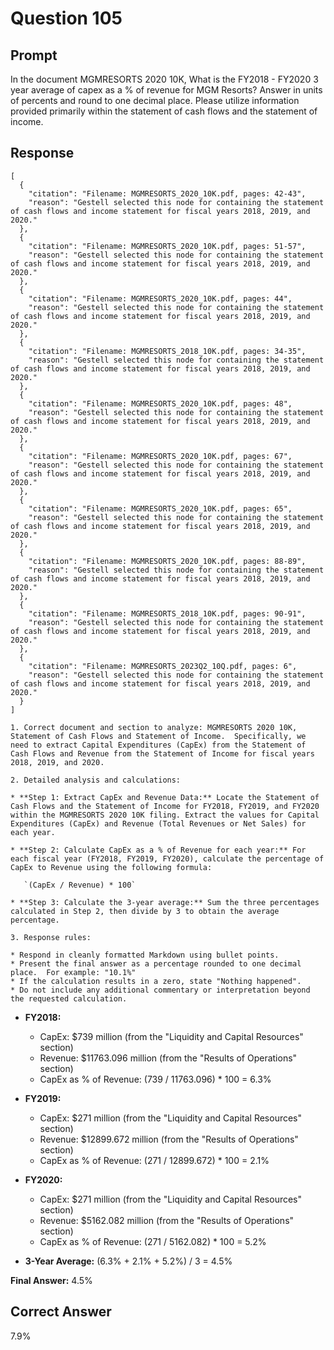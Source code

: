 # Question 105

## Prompt

In the document MGMRESORTS 2020 10K, What is the FY2018 - FY2020 3 year average of capex as a % of revenue for MGM Resorts? Answer in units of percents and round to one decimal place. Please utilize information provided primarily within the statement of cash flows and the statement of income.

## Response

```results
[
  {
    "citation": "Filename: MGMRESORTS_2020_10K.pdf, pages: 42-43",
    "reason": "Gestell selected this node for containing the statement of cash flows and income statement for fiscal years 2018, 2019, and 2020."
  },
  {
    "citation": "Filename: MGMRESORTS_2020_10K.pdf, pages: 51-57",
    "reason": "Gestell selected this node for containing the statement of cash flows and income statement for fiscal years 2018, 2019, and 2020."
  },
  {
    "citation": "Filename: MGMRESORTS_2020_10K.pdf, pages: 44",
    "reason": "Gestell selected this node for containing the statement of cash flows and income statement for fiscal years 2018, 2019, and 2020."
  },
  {
    "citation": "Filename: MGMRESORTS_2018_10K.pdf, pages: 34-35",
    "reason": "Gestell selected this node for containing the statement of cash flows and income statement for fiscal years 2018, 2019, and 2020."
  },
  {
    "citation": "Filename: MGMRESORTS_2020_10K.pdf, pages: 48",
    "reason": "Gestell selected this node for containing the statement of cash flows and income statement for fiscal years 2018, 2019, and 2020."
  },
  {
    "citation": "Filename: MGMRESORTS_2020_10K.pdf, pages: 67",
    "reason": "Gestell selected this node for containing the statement of cash flows and income statement for fiscal years 2018, 2019, and 2020."
  },
  {
    "citation": "Filename: MGMRESORTS_2020_10K.pdf, pages: 65",
    "reason": "Gestell selected this node for containing the statement of cash flows and income statement for fiscal years 2018, 2019, and 2020."
  },
  {
    "citation": "Filename: MGMRESORTS_2020_10K.pdf, pages: 88-89",
    "reason": "Gestell selected this node for containing the statement of cash flows and income statement for fiscal years 2018, 2019, and 2020."
  },
  {
    "citation": "Filename: MGMRESORTS_2018_10K.pdf, pages: 90-91",
    "reason": "Gestell selected this node for containing the statement of cash flows and income statement for fiscal years 2018, 2019, and 2020."
  },
  {
    "citation": "Filename: MGMRESORTS_2023Q2_10Q.pdf, pages: 6",
    "reason": "Gestell selected this node for containing the statement of cash flows and income statement for fiscal years 2018, 2019, and 2020."
  }
]
```

```cot
1. Correct document and section to analyze: MGMRESORTS 2020 10K, Statement of Cash Flows and Statement of Income.  Specifically, we need to extract Capital Expenditures (CapEx) from the Statement of Cash Flows and Revenue from the Statement of Income for fiscal years 2018, 2019, and 2020.

2. Detailed analysis and calculations:

* **Step 1: Extract CapEx and Revenue Data:** Locate the Statement of Cash Flows and the Statement of Income for FY2018, FY2019, and FY2020 within the MGMRESORTS 2020 10K filing. Extract the values for Capital Expenditures (CapEx) and Revenue (Total Revenues or Net Sales) for each year.

* **Step 2: Calculate CapEx as a % of Revenue for each year:** For each fiscal year (FY2018, FY2019, FY2020), calculate the percentage of CapEx to Revenue using the following formula:

   `(CapEx / Revenue) * 100`

* **Step 3: Calculate the 3-year average:** Sum the three percentages calculated in Step 2, then divide by 3 to obtain the average percentage.

3. Response rules:

* Respond in cleanly formatted Markdown using bullet points.
* Present the final answer as a percentage rounded to one decimal place.  For example: "10.1%"
* If the calculation results in a zero, state "Nothing happened".
* Do not include any additional commentary or interpretation beyond the requested calculation.

```

- **FY2018:**

  - CapEx: $739 million (from the "Liquidity and Capital Resources" section)
  - Revenue: $11763.096 million (from the "Results of Operations" section)
  - CapEx as % of Revenue: (739 / 11763.096) \* 100 = 6.3%

- **FY2019:**

  - CapEx: $271 million (from the "Liquidity and Capital Resources" section)
  - Revenue: $12899.672 million (from the "Results of Operations" section)
  - CapEx as % of Revenue: (271 / 12899.672) \* 100 = 2.1%

- **FY2020:**

  - CapEx: $271 million (from the "Liquidity and Capital Resources" section)
  - Revenue: $5162.082 million (from the "Results of Operations" section)
  - CapEx as % of Revenue: (271 / 5162.082) \* 100 = 5.2%

- **3-Year Average:** (6.3% + 2.1% + 5.2%) / 3 = 4.5%

**Final Answer:** 4.5%

## Correct Answer

7.9%
